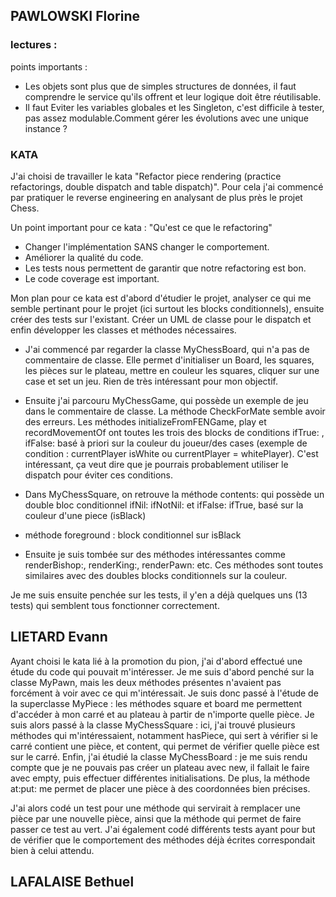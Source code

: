 ## PAWLOWSKI Florine 

### lectures :
points importants : 
  - Les objets sont plus que de simples structures de données, il faut comprendre le service qu'ils offrent et leur logique doit être réutilisable.
  - Il faut Eviter les variables globales et les Singleton, c'est difficile à tester, pas assez modulable.Comment gérer les évolutions avec une unique instance ?

### KATA
J'ai choisi de travailler le kata "Refactor piece rendering (practice refactorings, double dispatch and table dispatch)". 
Pour cela j'ai commencé par pratiquer le reverse engineering en analysant de plus près le projet Chess. 

Un point important pour ce kata : "Qu'est ce que le refactoring"
- Changer l'implémentation SANS changer le comportement.
- Améliorer la qualité du code.
- Les tests nous permettent de garantir que notre refactoring est bon.
- Le code coverage est important.

Mon plan pour ce kata est d'abord d'étudier le projet, analyser ce qui me semble pertinant pour le projet (ici surtout les blocks conditionnels), ensuite créer des tests sur l'existant. Créer un UML de classe pour le dispatch et enfin développer les classes et méthodes nécessaires. 
  
- J'ai commencé par regarder la classe MyChessBoard, qui n'a pas de commentaire de classe. Elle permet d'initialiser un Board, les squares, les pièces sur le plateau, mettre en couleur les squares, cliquer sur une case et set un jeu. 
Rien de très intéressant pour mon objectif. 

- Ensuite j'ai parcouru MyChessGame, qui possède un exemple de jeu dans le commentaire de classe. La méthode CheckForMate semble avoir des erreurs. 
Les méthodes initializeFromFENGame, play et recordMovementOf ont toutes les trois des blocks de conditions ifTrue: , ifFalse: basé à priori sur la couleur du joueur/des cases (exemple de condition : currentPlayer isWhite ou currentPlayer = whitePlayer). 
C'est intéressant, ça veut dire que je pourrais probablement utiliser le dispatch pour éviter ces conditions. 

- Dans MyChessSquare, on retrouve la méthode contents: qui possède un double bloc conditionnel ifNil: ifNotNil: et ifFalse: ifTrue, basé sur la couleur d'une piece (isBlack) 
- méthode foreground : block conditionnel sur isBlack

- Ensuite je suis tombée sur des méthodes intéressantes comme renderBishop:, renderKing:, renderPawn: etc. Ces méthodes sont toutes similaires avec des doubles blocks conditionnels sur la couleur.

Je me suis ensuite penchée sur les tests, il y'en a déjà quelques uns (13 tests) qui semblent tous fonctionner correctement. 
  



## LIETARD Evann 
Ayant choisi le kata lié à la promotion du pion, j'ai d'abord effectué une étude du code qui pouvait m'intéresser.
Je me suis d'abord penché sur la classe MyPawn, mais les deux méthodes présentes n'avaient pas forcément à voir avec ce qui m'intéressait.
Je suis donc passé à l'étude de la superclasse MyPiece : les méthodes square et board me permettent d'accéder à mon carré et au plateau à partir de n'importe quelle pièce.
Je suis alors passé à la classe MyChessSquare : ici, j'ai trouvé plusieurs méthodes qui m'intéressaient, notamment hasPiece, qui sert à vérifier si le carré contient une pièce, et content, qui permet de vérifier quelle pièce est sur le carré.
Enfin, j'ai étudié la classe MyChessBoard : je me suis rendu compte que je ne pouvais pas créer un plateau avec new, il fallait le faire avec empty, puis effectuer différentes initialisations. De plus, la méthode at:put: me permet de placer une pièce à des coordonnées bien précises.

J'ai alors codé un test pour une méthode qui servirait à remplacer une pièce par une nouvelle pièce, ainsi que la méthode qui permet de faire passer ce test au vert.
J'ai également codé différents tests ayant pour but de vérifier que le comportement des méthodes déjà écrites correspondait bien à celui attendu.



## LAFALAISE Bethuel
